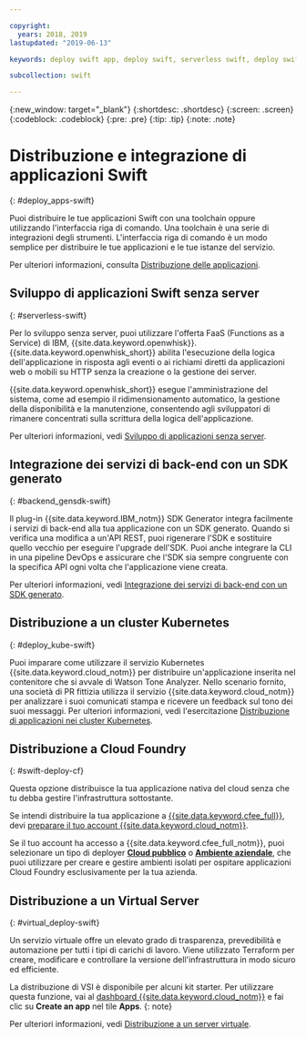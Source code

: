```yaml
---

copyright:
  years: 2018, 2019
lastupdated: "2019-06-13"

keywords: deploy swift app, deploy swift, serverless swift, deploy swift cloud foundry, swift kubernetes, swift virtual server

subcollection: swift

---
```


{:new_window: target="_blank"}
{:shortdesc: .shortdesc}
{:screen: .screen}
{:codeblock: .codeblock}
{:pre: .pre}
{:tip: .tip}
{:note: .note}

# Distribuzione e integrazione di applicazioni Swift
{: #deploy_apps-swift}

Puoi distribuire le tue applicazioni Swift con una toolchain oppure utilizzando l'interfaccia riga di comando. Una toolchain è una serie di integrazioni degli strumenti. L'interfaccia riga di comando è un modo semplice per distribuire le tue applicazioni e le tue istanze del servizio.

Per ulteriori informazioni, consulta [Distribuzione delle applicazioni](/docs/apps?topic=creating-apps-create-deploy-app-cli#create-deploy-app-cli).

## Sviluppo di applicazioni Swift senza server
{: #serverless-swift}

Per lo sviluppo senza server, puoi utilizzare l'offerta FaaS (Functions as a Service) di IBM, {{site.data.keyword.openwhisk}}. {{site.data.keyword.openwhisk_short}} abilita l'esecuzione della logica dell'applicazione in risposta agli eventi o ai richiami diretti da applicazioni web o mobili su HTTP senza la creazione o la gestione dei server.

{{site.data.keyword.openwhisk_short}} esegue l'amministrazione del sistema, come ad esempio il ridimensionamento automatico, la gestione della disponibilità e la manutenzione, consentendo agli sviluppatori di rimanere concentrati sulla scrittura della logica dell'applicazione.

Per ulteriori informazioni, vedi [Sviluppo di applicazioni senza server](/docs/apps/deploying?topic=creating-apps-serverless#serverless).

## Integrazione dei servizi di back-end con un SDK generato
{: #backend_gensdk-swift}

Il plug-in {{site.data.keyword.IBM_notm}} SDK Generator integra facilmente i servizi di back-end alla tua applicazione con un SDK generato. Quando si verifica una modifica a un'API REST, puoi rigenerare l'SDK e sostituire quello vecchio per eseguire l'upgrade dell'SDK. Puoi anche integrare la CLI in una pipeline DevOps e assicurare che l'SDK sia sempre congruente con la specifica API ogni volta che l'applicazione viene creata.

Per ulteriori informazioni, vedi [Integrazione dei servizi di back-end con un SDK generato](/docs/swift/backend?topic=swift-sdkgen-cli#sdkgen-cli).

## Distribuzione a un cluster Kubernetes
{: #deploy_kube-swift}

Puoi imparare come utilizzare il servizio Kubernetes {{site.data.keyword.cloud_notm}} per distribuire un'applicazione inserita nel contenitore che si avvale di Watson Tone Analyzer. Nello scenario fornito, una società di PR fittizia utilizza il servizio {{site.data.keyword.cloud_notm}} per analizzare i suoi comunicati stampa e ricevere un feedback sul tono dei suoi messaggi. Per ulteriori informazioni, vedi l'esercitazione [Distribuzione di applicazioni nei cluster Kubernetes](/docs/containers?topic=containers-cs_apps_tutorial).

## Distribuzione a Cloud Foundry
{: #swift-deploy-cf}

Questa opzione distribuisce la tua applicazione nativa del cloud senza che tu debba gestire l'infrastruttura sottostante.

Se intendi distribuire la tua applicazione a [{{site.data.keyword.cfee_full}}](/docs/cloud-foundry?topic=cloud-foundry-about), devi [preparare il tuo account {{site.data.keyword.cloud_notm}}](/docs/cloud-foundry?topic=cloud-foundry-prepare).

Se il tuo account ha accesso a {{site.data.keyword.cfee_full_notm}}, puoi selezionare un tipo di deployer **[Cloud pubblico](/docs/cloud-foundry-public?topic=cloud-foundry-public-about-cf)** o **[Ambiente aziendale](/docs/cloud-foundry-public?topic=cloud-foundry-public-cfee)**, che puoi utilizzare per creare e gestire ambienti isolati per ospitare applicazioni Cloud Foundry esclusivamente per la tua azienda.

## Distribuzione a un Virtual Server
{: #virtual_deploy-swift}

Un servizio virtuale offre un elevato grado di trasparenza, prevedibilità e automazione per tutti i tipi di carichi di lavoro. Viene utilizzato Terraform per creare, modificare e controllare la versione dell'infrastruttura in modo sicuro ed efficiente.

  La distribuzione di VSI è disponibile per alcuni kit starter. Per utilizzare questa funzione, vai al [dashboard {{site.data.keyword.cloud_notm}}](https://{DomainName}) e fai clic su **Create an app** nel tile **Apps**.
  {: note}

Per ulteriori informazioni, vedi [Distribuzione a un server virtuale](/docs/vsi?topic=virtual-servers-deploying-to-a-virtual-server).
